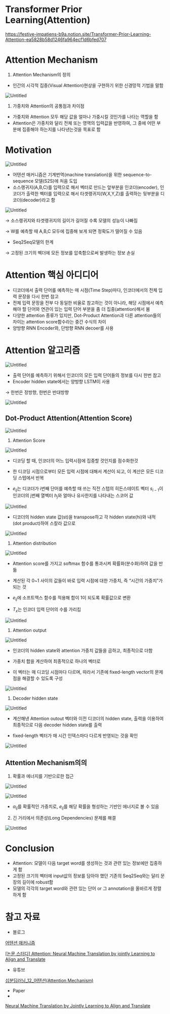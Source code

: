 # Transformer Prior Learning(Attention)

https://festive-impatiens-b9a.notion.site/Transformer-Prior-Learning-Attention-ea5828b58d1246fa964ecf1d6bfed707

# Attention Mechanism

1. Attention Mechanism의 정의
- 인간의 시각적 집중(Visual Attention)현상을 구현하기 위한 신경망적 기법을 말함

![Untitled](Transforme%2067f34/Untitled.png)

1. 가중치와 Attention의 공통점과 차이점
- 가중치와 Attention 모두 해당 값을 얼마나 가중시킬 것인가를 나타는 역할을 함
- Attention은 가중치와 달리 전체 또는 영역의 입력값을 반영하여, 그 중에 어떤 부분에 집중해야 하는지를 나타낸는것을 목표로 함

# Motivation

![Untitled](Transforme%2067f34/Untitled%201.png)

- 어텐션 매커니즘은 기계번역(machine translation)을 위한 sequence-to-sequence 모델(S2S)에 처음 도입
- 소스랭귀지(A,B,C)를 입력으로 해서 벡터로 만드는 앞부분을 인코더(encoder), 인코더가 출력한 벡터를 입력으로 해서 타겟랭귀지(W,X,Y,Z)를 출력하는 뒷부분을 디코더(decoder)라고 함

![Untitled](Transforme%2067f34/Untitled%202.png)

→ 소스랭귀지와 타겟랭귀지의 길이가 길어질 수록 모델의 성능이 나빠짐

→ W를 예측할 때 A,B,C 모두에 집중해 보게 되면 정확도가 떨어질 수 있음

- Seq2Seq모델의 한계

→ 고정된 크기의 벡더에 모든 정보를 압축함으로써 발생하는 정보 손실

# Attention 핵심 아디디어

- 디코더에서 출력 단어를 예측하는 매 시점(Time Step)마다, 인코더에서의 전체 입력 문장을 다시 한번 참고
- 전체 입력 문장을 전부 다 동일한 비율로 참고하는 것이 아니라, 해당 시점에서 예측해야 할 단어와 연관이 있는 입력 단어 부분을 좀 더 집중(attention)해서 봄
- 다양한 attention 종류가 있지만, Dot-Product Attention과 다른 attention들의 차이는 attention score함수라는 중간 수식의 차이
- 양방향 RNN Encoder와, 단방향 RNN decoer를 사용

# Attention 알고리즘

![Untitled](Transforme%2067f34/Untitled%203.png)

- 출력 단어를 예측하기 위해서 인코더의 모든 입력 단어들의 정보를 다시 한번 참고
- Encoder hidden state에서는 양방향 LSTM이 사용

→ 한번은 정방향, 한번은 반대방향

![Untitled](Transforme%2067f34/Untitled%204.png)

## Dot-Product Attention(Attention Score)

![Untitled](Transforme%2067f34/Untitled%205.png)

1. Attention Score

![Untitled](Transforme%2067f34/Untitled%206.png)

- 디코딩 할 때, 인코더의 어느 입력시점에 집중할 것인지를 점수화한것

- 한 디코딩 시점으로부터 모든 입력 시점에 대해서 계산이 되고, 이 계산은 모든 디코딩 스텝에서 반복
- $e_{ij}$는 디코더가 i번째 단어를 예측할 때 쓰는 직전 스텝의 히든스테이트 벡터 $s_{i-1}$이 인코더의 j번째 열벡터 $h_j$와 얼마나 유사한지를 나타내는 스코어 값

![Untitled](Transforme%2067f34/Untitled%207.png)

- 디코더의 hidden state 값(st)을 transpose하고 각 hidden state(hi)와 내적 (dot product)하여 스칼라 값으로

![Untitled](Transforme%2067f34/Untitled%208.png)

1. Attention distribution

![Untitled](Transforme%2067f34/Untitled%209.png)

- Attention score를 가지고 softmax 함수를 통과시켜 확률화(분수화)하여 값을 만듦

- 계산된 각 0~1 사이의 값들이 바로 입력 시점에 대한 가중치, 즉 “시간의 가중치”가 되는 것
- $e_{ij}$에 소프트맥스 함수를 적용해 합이 1이 되도록 확률값으로 변환
- $T_x$는 인코더 입력 단어의 수를 가리킴

![Untitled](Transforme%2067f34/Untitled%2010.png)

1. Attention output

![Untitled](Transforme%2067f34/Untitled%2011.png)

- 인코더의 hidden state와 attention 가중치 값들을 곱하고, 최종적으로 더함

- 가중치 합을 계산하여 최종적으로 하나의 벡터로

- 이 벡터는 매 디코딩 시점마다 다르며, 따라서 기존에 fixed-length vector의 문제점을 해결할 수 있도록 구성

![Untitled](Transforme%2067f34/Untitled%2012.png)

1. Decoder hidden state

![Untitled](Transforme%2067f34/Untitled%2013.png)

- 계산해낸 Attention outout 벡터와 이전 디코더의 hidden state, 출력을 이용하여 최종적으로 다음 decoder hidden state를 출력

- fixed-length 벡터가 매 시간 인덱스마다 다르게 반영되는 것을 확인

![Untitled](Transforme%2067f34/Untitled%2014.png)

## Attention Mechanism의의

1) 확률과 에너지를 기반으로한 접근

![Untitled](Transforme%2067f34/Untitled%2015.png)

![Untitled](Transforme%2067f34/Untitled%2016.png)

- $\alpha_{ij}$를 확률적인 가중치로, $e_{ij}$를 해당 확률을 형성하는 기반인 에너지로 볼 수 있음

2) 긴 거리에서 의존성(Long Dependencies) 문제를 해결

![Untitled](Transforme%2067f34/Untitled%2017.png)

# Conclusion

- Attention: 모델이 다음 target word를 생성하는 것과 관련 있는 정보에만 집중하게 함
- 고정된 크기의 벡터에 input삾의 정보를 담아야 했던 기존의 Seq2Seq와는 달리 문장의 길이에 robust함
- 모델의 각각의 target word와 관련 있는 단어 or 그 annotation을 올바르게 정렬하게 함

# 참고 자료

- 블로그

[어텐션 매커니즘](https://ratsgo.github.io/from%20frequency%20to%20semantics/2017/10/06/attention/)

[[논문 스터디] Attention: Neural Machine Translation by jointly Learning to Align and Translate](https://hong-yp-ml-records.tistory.com/63)

- 유튜브

[십분딥러닝_12_어텐션(Attention Mechanism)](https://www.youtube.com/watch?v=6aouXD8WMVQ)

- Paper
-
[Neural Machine Translation by Jointly Learning to Align and Translate](https://arxiv.org/abs/1409.0473)
